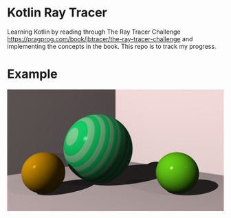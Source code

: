 # Kotlin Ray Tracer
Learning Kotlin by reading through The Ray Tracer Challenge https://pragprog.com/book/jbtracer/the-ray-tracer-challenge and implementing the concepts in the book. This repo is to track my progress.

# Example
![three rendered circles](striped_scene_final.png)
